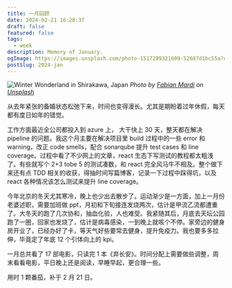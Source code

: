 ```yaml
---
title: 一月回顾
date: 2024-02-21 16:28:37
draft: false
featured: false
tags:
  - week
description: Memory of January.
ogImage: https://images.unsplash.com/photo-1517299321609-52687d1bc55a?crop=entropy&cs=tinysrgb&fit=max&fm=jpg&ixid=M3wzNjAwOTd8MHwxfHNlYXJjaHw5fHxzbm93fGVufDB8MHx8fDE3MDg1MDA1MzF8MA&ixlib=rb-4.0.3&q=80&w=1080
postSlug: 2024-jan
---
```


![Winter Wonderland in Shirakawa, Japan](https://images.unsplash.com/photo-1517299321609-52687d1bc55a?crop=entropy&cs=tinysrgb&fit=max&fm=jpg&ixid=M3wzNjAwOTd8MHwxfHNlYXJjaHw5fHxzbm93fGVufDB8MHx8fDE3MDg1MDA1MzF8MA&ixlib=rb-4.0.3&q=80&w=1080)
_Photo by [Fabian Mardi](https://unsplash.com/@fabianmardi?utm_source=Obsidian%20Image%20Inserter%20Plugin&utm_medium=referral) on [Unsplash](https://unsplash.com/?utm_source=Obsidian%20Image%20Inserter%20Plugin&utm_medium=referral)_

从去年紧张的备婚状态松弛下来，时间也变得漫长。尤其是期盼着过年休假，每天都有度日如年的错觉。

工作方面最近全公司都投入到 azure 上， 大干快上 30 天，整天都在解决 pipeline 的问题。我这个月主要在解决项目里 build 过程中的一些 error 和 warning，改正 code smells，配合 sonarqube 提升 test cases 和 line coverage。过程中看了不少网上的文章，react 生态下写测试的教程都太粗浅了。有些就写个 2+3 tobe 5 的测试凑数，和 react 完全风马牛不相及。整个做下来还有点 TDD 相关的收获，得抽时间写篇博客，记录一下过程中踩得坑，以及 react 各种情况该怎么测试来提升 line coverage。

今年北京的冬天尤其寒冷，晚上也少出去散步了。运动渐少是一方面，加上一月份老婆述职，需要加班做 ppt，月初和下旬接连发烧两次，估计是甲流乙流都遭重了。大冬天的跑了几次协和，抽血化验，人也难受。我紧随其后，月底去天坛公园跑了一圈，回家也发烧了，估计是病毒感染，一到晚上就咳个不停。家旁边的健身房开业了，已经办好了卡，等天气好些要常去健身，提升免疫力。我也要多多拉伸，毕竟定了年底 12 个引体向上的 kpi。

一月总共看了 17 部电影，只读完 1 本《弃长安》。时间分配上需要做些调整，周末看看电影，平日晚上还是阅读，早睡早起，更合理一些。

用时 1 颗番茄，补于 2 月 21 日。
